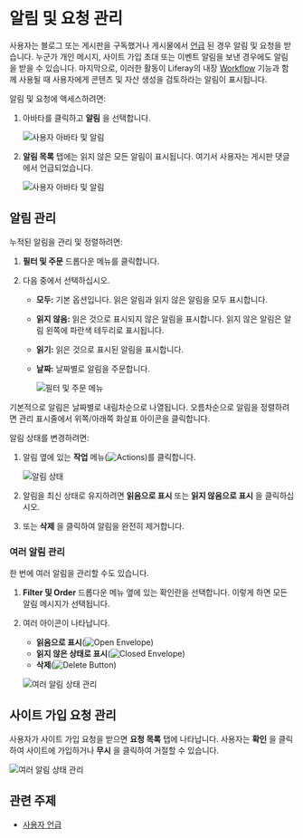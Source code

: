 # 알림 및 요청 관리

사용자는 블로그 또는 게시판을 구독했거나 게시물에서 [언급](./mentioning-users.md) 된 경우 알림 및 요청을 받습니다. 누군가 개인 메시지, 사이트 가입 초대 또는 이벤트 알림을 보낸 경우에도 알림을 받을 수 있습니다. 마지막으로, 이러한 활동이 Liferay의 내장 [Workflow](../../../process-automation/workflow/introduction-to-workflow.md) 기능과 함께 사용될 때 사용자에게 콘텐츠 및 자산 생성을 검토하라는 알림이 표시됩니다.

알림 및 요청에 액세스하려면:

1. 아바타를 클릭하고 **알림** 을 선택합니다.

    ![사용자 아바타 및 알림](./managing-notifications-and-requests/images/01.png)

1. **알림 목록** 탭에는 읽지 않은 모든 알림이 표시됩니다. 여기서 사용자는 게시판 댓글에서 언급되었습니다.

    ![사용자 아바타 및 알림](./managing-notifications-and-requests/images/02.png)

## 알림 관리

누적된 알림을 관리 및 정렬하려면:

1. **필터 및 주문** 드롭다운 메뉴를 클릭합니다.
1. 다음 중에서 선택하십시오.

    * **모두:** 기본 옵션입니다. 읽은 알림과 읽지 않은 알림을 모두 표시합니다.
    * **읽지 않음:** 읽은 것으로 표시되지 않은 알림을 표시합니다. 읽지 않은 알림은 알림 왼쪽에 파란색 테두리로 표시됩니다.
    * **읽기:** 읽은 것으로 표시된 알림을 표시합니다.
    * **날짜:** 날짜별로 알림을 주문합니다.

      ![필터 및 주문 메뉴](./managing-notifications-and-requests/images/03.png)

기본적으로 알림은 날짜별로 내림차순으로 나열됩니다. 오름차순으로 알림을 정렬하려면 관리 표시줄에서 위쪽/아래쪽 화살표 아이콘을 클릭합니다.

알림 상태를 변경하려면:

1. 알림 옆에 있는 **작업** 메뉴(![Actions](../../../images/icon-actions.png))를 클릭합니다.

    ![알림 상태](./managing-notifications-and-requests/images/04.png)

1. 알림을 최신 상태로 유지하려면 **읽음으로 표시** 또는 **읽지 않음으로 표시** 을 클릭하십시오.
1. 또는 **삭제** 을 클릭하여 알림을 완전히 제거합니다.

### 여러 알림 관리

한 번에 여러 알림을 관리할 수도 있습니다.

1. **Filter 및 Order** 드롭다운 메뉴 옆에 있는 확인란을 선택합니다. 이렇게 하면 모든 알림 메시지가 선택됩니다.
1. 여러 아이콘이 나타납니다.
    * **읽음으로 표시**(![Open Envelope](./managing-notifications-and-requests/images/icon-envelope-open.png))
    * **읽지 않은 상태로 표시**(![Closed Envelope](./managing-notifications-and-requests/images/icon-envelope-closed.png))
    * **삭제**(![Delete Button](./managing-notifications-and-requests/images/icon-delete.png))

    ![여러 알림 상태 관리](./managing-notifications-and-requests/images/05.png)

## 사이트 가입 요청 관리

사용자가 사이트 가입 요청을 받으면 **요청 목록** 탭에 나타납니다. 사용자는 **확인** 을 클릭하여 사이트에 가입하거나 **무시** 을 클릭하여 거절할 수 있습니다.

![여러 알림 상태 관리](./managing-notifications-and-requests/images/06.png)

## 관련 주제

* [사용자 언급](./mentioning-users.md)
